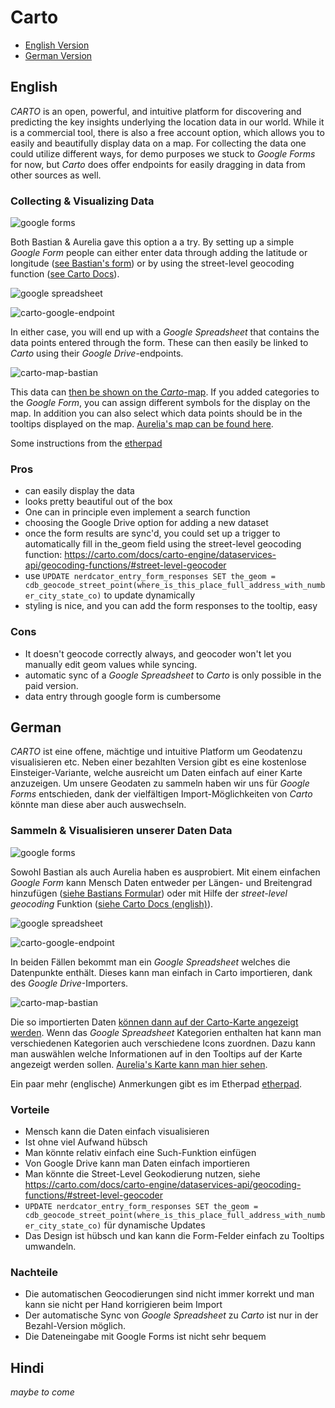 # Carto
* [English Version](#english)
* [German Version](#german)

## English

*CARTO* is an open, powerful, and intuitive platform for discovering and predicting the key insights underlying the location data in our world. While it is a commercial tool, there is also a free account option, which allows you to easily and beautifully display data on a map. For collecting the data one could utilize different ways, for demo purposes we stuck to *Google Forms* for now, but *Carto* does offer endpoints for easily dragging in data from other sources as well.

### Collecting & Visualizing Data
![google forms](../images/carto/form-bastian.png)

Both Bastian & Aurelia gave this option a a try. By setting up a simple *Google Form* people can either enter data through adding the latitude or longitude ([see Bastian's form](https://docs.google.com/forms/d/e/1FAIpQLSe0e_H-pTPVqVlQK-R-hvuMKn9zyPJ2OpqJ0efL1hPYDhx6BQ/viewform)) or by using the street-level geocoding function ([see Carto Docs](https://carto.com/docs/carto-engine/dataservices-api/geocoding-functions/#street-level-geocoder)).

![google spreadsheet](../images/carto/spreadsheet-bastian.png)

![carto-google-endpoint](../images/carto/carto-connect-bastian.png)

In either case, you will end up with a *Google Spreadsheet* that contains the data points entered through the form. These can then easily be linked to *Carto* using their *Google Drive*-endpoints.

![carto-map-bastian](../images/carto/carto-map-bastian.png)

This data can [then be shown on the *Carto*-map](https://gedankenstuecke.carto.com/viz/1312f3ba-8eba-11e6-b515-0ef7f98ade21/public_map). If you added categories to the *Google Form*, you can assign different symbols for the display on the map. In addition you can also select which data points should be in the tooltips displayed on the map. [Aurelia's map can be found here](https://auremoser.carto.com/builder/fe0d9b1c-9082-11e6-aeba-0e3ebc282e83/embed
).

Some instructions from the [etherpad](https://gedankenstuecke.piratenpad.de/nerdcator)


### Pros
* can easily display the data
* looks pretty beautiful out of the box
* One can in principle even implement a search function
* choosing the Google Drive option for adding a new dataset
* once the form results are sync'd, you could set up a trigger to automatically fill in the_geom field using the street-level geocoding function: <https://carto.com/docs/carto-engine/dataservices-api/geocoding-functions/#street-level-geocoder>
* use `UPDATE nerdcator_entry_form_responses SET the_geom = cdb_geocode_street_point(where_is_this_place_full_address_with_number_city_state_co)` to update dynamically
* styling is nice, and you can add the form responses to the tooltip, easy

### Cons
* It doesn't geocode correctly always, and geocoder won't let you manually edit geom values while syncing.
* automatic sync of a *Google Spreadsheet* to *Carto* is only possible in the paid version.
* data entry through google form is cumbersome

## German

*CARTO* ist eine offene, mächtige und intuitive Platform um Geodatenzu visualisieren etc. Neben einer bezahlten Version gibt es eine kostenlose Einsteiger-Variante, welche ausreicht um Daten einfach auf einer Karte anzuzeigen. Um unsere Geodaten zu sammeln haben wir uns für *Google Forms* entschieden, dank der vielfältigen Import-Möglichkeiten von *Carto* könnte man diese aber auch auswechseln.

### Sammeln & Visualisieren unserer Daten  Data
![google forms](../images/carto/form-bastian.png)

Sowohl Bastian als auch Aurelia haben es ausprobiert. Mit einem einfachen *Google Form* kann Mensch Daten entweder per Längen- und Breitengrad hinzufügen ([siehe Bastians Formular](https://docs.google.com/forms/d/e/1FAIpQLSe0e_H-pTPVqVlQK-R-hvuMKn9zyPJ2OpqJ0efL1hPYDhx6BQ/viewform)) oder mit Hilfe der *street-level geocoding* Funktion ([siehe Carto Docs (english)](https://carto.com/docs/carto-engine/dataservices-api/geocoding-functions/#street-level-geocoder)).

![google spreadsheet](../images/carto/spreadsheet-bastian.png)

![carto-google-endpoint](../images/carto/carto-connect-bastian.png)

In beiden Fällen bekommt man ein *Google Spreadsheet* welches die Datenpunkte enthält. Dieses kann man einfach in Carto importieren, dank des *Google Drive*-Importers.

![carto-map-bastian](../images/carto/carto-map-bastian.png)

Die so importierten Daten [können dann auf der Carto-Karte angezeigt werden](https://gedankenstuecke.carto.com/viz/1312f3ba-8eba-11e6-b515-0ef7f98ade21/public_map). Wenn das *Google Spreadsheet* Kategorien enthalten hat kann man verschiedenen Kategorien auch verschiedene Icons zuordnen. Dazu kann man auswählen welche Informationen auf in den Tooltips auf der Karte angezeigt werden sollen. [Aurelia's Karte kann man hier sehen](https://auremoser.carto.com/builder/fe0d9b1c-9082-11e6-aeba-0e3ebc282e83/embed
).

Ein paar mehr (englische) Anmerkungen gibt es im Etherpad [etherpad](https://gedankenstuecke.piratenpad.de/nerdcator).


### Vorteile
* Mensch kann die Daten einfach visualisieren
* Ist ohne viel Aufwand hübsch
* Man könnte relativ einfach eine Such-Funktion einfügen
* Von Google Drive kann man Daten einfach importieren
* Man könnte die Street-Level Geokodierung nutzen, siehe https://carto.com/docs/carto-engine/dataservices-api/geocoding-functions/#street-level-geocoder
* `UPDATE nerdcator_entry_form_responses SET the_geom = cdb_geocode_street_point(where_is_this_place_full_address_with_number_city_state_co)` für dynamische Updates
* Das Design ist hübsch und kan kann die Form-Felder einfach zu Tooltips umwandeln.

### Nachteile
* Die automatischen Geocodierungen sind nicht immer korrekt und man kann sie nicht per Hand korrigieren beim Import
* Der automatische Sync von *Google Spreadsheet* zu *Carto* ist nur in der Bezahl-Version möglich.
* Die Dateneingabe mit Google Forms ist nicht sehr bequem



## Hindi
*maybe to come*
